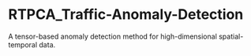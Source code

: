 # RTPCA_Traffic-Anomaly-Detection
A tensor-based anomaly detection method for high-dimensional spatial-temporal data. 
